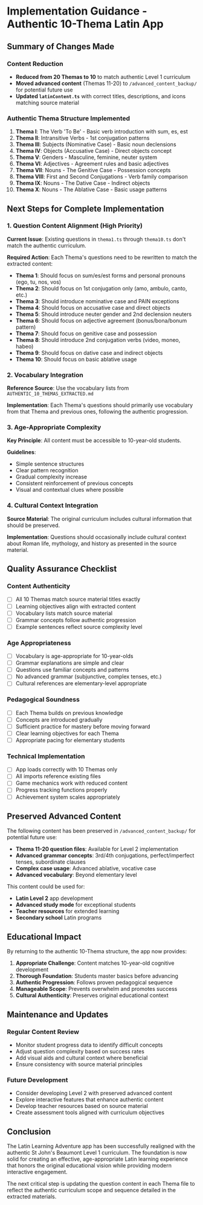 # Implementation Guidance - Authentic 10-Thema Latin App

## Summary of Changes Made

### Content Reduction
- **Reduced from 20 Themas to 10** to match authentic Level 1 curriculum
- **Moved advanced content** (Themas 11-20) to `/advanced_content_backup/` for potential future use
- **Updated `latinContent.ts`** with correct titles, descriptions, and icons matching source material

### Authentic Thema Structure Implemented

1. **Thema I**: The Verb 'To Be' - Basic verb introduction with sum, es, est
2. **Thema II**: Intransitive Verbs - 1st conjugation patterns
3. **Thema III**: Subjects (Nominative Case) - Basic noun declensions
4. **Thema IV**: Objects (Accusative Case) - Direct objects concept  
5. **Thema V**: Genders - Masculine, feminine, neuter system
6. **Thema VI**: Adjectives - Agreement rules and basic adjectives
7. **Thema VII**: Nouns - The Genitive Case - Possession concepts
8. **Thema VIII**: First and Second Conjugations - Verb family comparison
9. **Thema IX**: Nouns - The Dative Case - Indirect objects
10. **Thema X**: Nouns - The Ablative Case - Basic usage patterns

## Next Steps for Complete Implementation

### 1. Question Content Alignment (High Priority)

**Current Issue**: Existing questions in `thema1.ts` through `thema10.ts` don't match the authentic curriculum.

**Required Action**: Each Thema's questions need to be rewritten to match the extracted content:

- **Thema 1**: Should focus on sum/es/est forms and personal pronouns (ego, tu, nos, vos)
- **Thema 2**: Should focus on 1st conjugation only (amo, ambulo, canto, etc.)
- **Thema 3**: Should introduce nominative case and PAIN exceptions
- **Thema 4**: Should focus on accusative case and direct objects
- **Thema 5**: Should introduce neuter gender and 2nd declension neuters
- **Thema 6**: Should focus on adjective agreement (bonus/bona/bonum pattern)
- **Thema 7**: Should focus on genitive case and possession
- **Thema 8**: Should introduce 2nd conjugation verbs (video, moneo, habeo)
- **Thema 9**: Should focus on dative case and indirect objects
- **Thema 10**: Should focus on basic ablative usage

### 2. Vocabulary Integration

**Reference Source**: Use the vocabulary lists from `AUTHENTIC_10_THEMAS_EXTRACTED.md`

**Implementation**: Each Thema's questions should primarily use vocabulary from that Thema and previous ones, following the authentic progression.

### 3. Age-Appropriate Complexity

**Key Principle**: All content must be accessible to 10-year-old students.

**Guidelines**:
- Simple sentence structures
- Clear pattern recognition
- Gradual complexity increase
- Consistent reinforcement of previous concepts
- Visual and contextual clues where possible

### 4. Cultural Context Integration

**Source Material**: The original curriculum includes cultural information that should be preserved.

**Implementation**: Questions should occasionally include cultural context about Roman life, mythology, and history as presented in the source material.

## Quality Assurance Checklist

### Content Authenticity
- [ ] All 10 Themas match source material titles exactly
- [ ] Learning objectives align with extracted content
- [ ] Vocabulary lists match source material
- [ ] Grammar concepts follow authentic progression
- [ ] Example sentences reflect source complexity level

### Age Appropriateness  
- [ ] Vocabulary is age-appropriate for 10-year-olds
- [ ] Grammar explanations are simple and clear
- [ ] Questions use familiar concepts and patterns
- [ ] No advanced grammar (subjunctive, complex tenses, etc.)
- [ ] Cultural references are elementary-level appropriate

### Pedagogical Soundness
- [ ] Each Thema builds on previous knowledge
- [ ] Concepts are introduced gradually
- [ ] Sufficient practice for mastery before moving forward
- [ ] Clear learning objectives for each Thema
- [ ] Appropriate pacing for elementary students

### Technical Implementation
- [ ] App loads correctly with 10 Themas only
- [ ] All imports reference existing files
- [ ] Game mechanics work with reduced content
- [ ] Progress tracking functions properly
- [ ] Achievement system scales appropriately

## Preserved Advanced Content

The following content has been preserved in `/advanced_content_backup/` for potential future use:

- **Thema 11-20 question files**: Available for Level 2 implementation
- **Advanced grammar concepts**: 3rd/4th conjugations, perfect/imperfect tenses, subordinate clauses
- **Complex case usage**: Advanced ablative, vocative case
- **Advanced vocabulary**: Beyond elementary level

This content could be used for:
- **Latin Level 2** app development
- **Advanced study mode** for exceptional students
- **Teacher resources** for extended learning
- **Secondary school** Latin programs

## Educational Impact

By returning to the authentic 10-Thema structure, the app now provides:

1. **Appropriate Challenge**: Content matches 10-year-old cognitive development
2. **Thorough Foundation**: Students master basics before advancing
3. **Authentic Progression**: Follows proven pedagogical sequence
4. **Manageable Scope**: Prevents overwhelm and promotes success
5. **Cultural Authenticity**: Preserves original educational context

## Maintenance and Updates

### Regular Content Review
- Monitor student progress data to identify difficult concepts
- Adjust question complexity based on success rates
- Add visual aids and cultural context where beneficial
- Ensure consistency with source material principles

### Future Development
- Consider developing Level 2 with preserved advanced content
- Explore interactive features that enhance authentic content
- Develop teacher resources based on source material
- Create assessment tools aligned with curriculum objectives

## Conclusion

The Latin Learning Adventure app has been successfully realigned with the authentic St John's Beaumont Level 1 curriculum. The foundation is now solid for creating an effective, age-appropriate Latin learning experience that honors the original educational vision while providing modern interactive engagement.

The next critical step is updating the question content in each Thema file to reflect the authentic curriculum scope and sequence detailed in the extracted materials.